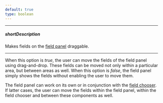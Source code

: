 ```yaml
---
default: true
type: boolean
---
```

---
##### shortDescription
Makes fields on the [field panel](/concepts/10%20UI%20Widgets/71%20Pivot%20Grid/010%20Visual%20Elements/15%20Field%20Panel.md '/Documentation/Guide/UI_Widgets/Pivot_Grid/Visual_Elements/#Field_Panel') draggable.

---
When this option is *true*, the user can move the fields of the field panel using drag-and-drop. These fields can be moved not only within a particular area, but between areas as well. When this option is *false*, the field panel simply shows the fields without enabling the user to move them.

The field panel can work on its own or in conjunction with the [field chooser](/concepts/10%20UI%20Widgets/71%20Pivot%20Grid/010%20Visual%20Elements/10%20Field%20Chooser/01%20Field%20Chooser.md '/Documentation/Guide/UI_Widgets/Pivot_Grid/Visual_Elements/#Field_Chooser'). If latter cases, the user can move the fields within the field panel, within the field chooser and between these components as well.